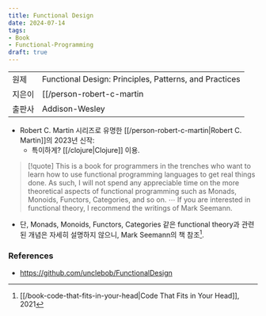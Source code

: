 ```yaml
---
title: Functional Design
date: 2024-07-14
tags:
- Book
- Functional-Programming
draft: true
---
```


| | |
| --- | --- |
| 원제 | Functional Design: Principles, Patterns, and Practices |
| 지은이 | [[/person-robert-c-martin|Robert C. Martin]] |
| 출판사 | Addison-Wesley |

- Robert C. Martin 시리즈로 유명한 [[/person-robert-c-martin|Robert C. Martin]]의 2023년 신작:
    - 특이하게? [[/clojure|Clojure]] 이용.


> [!quote] This is a book for programmers in the trenches who want to learn how to use functional programming languages to get real things done. As such, I will not spend any appreciable time on the more theoretical aspects of functional programming such as Monads, Monoids, Functors, Categories, and so on. $\cdots$  If you are interested in functional theory, I recommend the writings of Mark Seemann.
- 단, Monads, Monoids, Functors, Categories 같은 functional theory과 관련된 개념은 자세히 설명하지 않으니, Mark Seemann의 책 참조[^1].

[^1]: [[/book-code-that-fits-in-your-head|Code That Fits in Your Head]], 2021



### References
- https://github.com/unclebob/FunctionalDesign